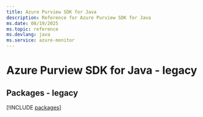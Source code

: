 ```yaml
---
title: Azure Purview SDK for Java
description: Reference for Azure Purview SDK for Java
ms.date: 08/19/2025
ms.topic: reference
ms.devlang: java
ms.service: azure-monitor
---
```

# Azure Purview SDK for Java - legacy
## Packages - legacy
[!INCLUDE [packages](purview-index.md)]
